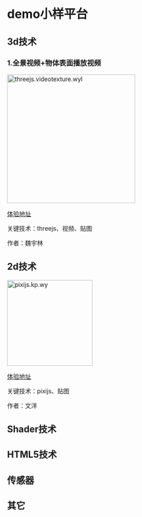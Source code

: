 # demo小样平台
## 3d技术

### 1.全景视频+物体表面播放视频

<img src="http://demo.treedom.cn/CoverPicture/threejs.videotexture.wyl.gif" alt="threejs.videotexture.wyl" style="width:300px;" />

[体验地址](http://demo.treedom.cn/threejs.videotexture.wyl/index.html)

关键技术：threejs、视频、贴图

作者：魏宇林

## 2d技术
<img src="http://demo.treedom.cn/CoverPicture/pixi.kp.wy.jpg" alt="pixijs.kp.wy" style="width:200px;" />

[体验地址](http://wydemo.treedom.cn/pixikp/)

关键技术：pixijs、贴图

作者：文洋

## Shader技术

## HTML5技术

## 传感器

## 其它


